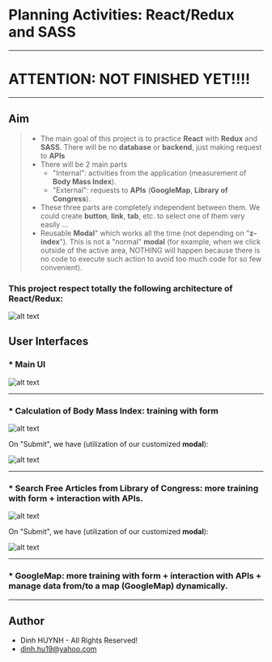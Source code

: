 # Planning Activities: React/Redux and SASS

---
# ATTENTION: NOT FINISHED YET!!!!
---

## Aim
> * The main goal of this project is to practice **React** with **Redux** and **SASS**. There will be no **database** or **backend**, just making request to **APIs**
> * There will be 2 main parts
>     - "Internal": activities from the application (measurement of **Body Mass Index**). 
>     - "External": requests to **APIs** (**GoogleMap**, **Library of Congress**).
> * These three parts are completely independent between them. We could create **button**, **link**, **tab**, etc. to select one of them very easily ...
> * Reusable **Modal**" which works all the time (not depending on "**z-index**"). This is not a "normal" **modal** (for example, when we click outside of the active area, NOTHING will happen because there is no code to execute such action to avoid too much code for so few convenient).

### This project respect totally the following architecture of React/Redux: 

![alt text](assets/img/react-redux-architecture.jpg)

## User Interfaces

### * Main UI
![alt text](assets/img/mainUI.jpg)

---

### * Calculation of Body Mass Index: training with **form**
![alt text](assets/img/BMI.jpg)

On "Submit", we have (utilization of our customized **modal**):

![alt text](assets/img/BMI_result.jpg)

---

### * Search Free Articles from Library of Congress:  more training with **form**  + interaction with **APIs**.
![alt text](assets/img/libraryOfCongress.jpg)

On "Submit", we have (utilization of our customized **modal**):

![alt text](assets/img/libraryOfCongress_Answer.jpg)

---

### * GoogleMap:  more training with **form** + interaction with **APIs** + manage data from/to a **map** (**GoogleMap**) dynamically.

---

## Author
* Dinh HUYNH - All Rights Reserved!
* dinh.hu19@yahoo.com